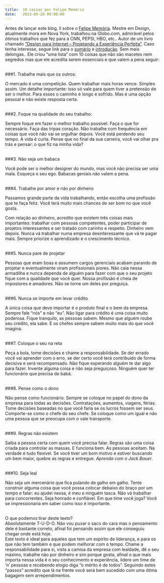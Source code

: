 ```yaml
---
title:  10 coisas por Felipe Memória
date:   2013-09-20 09:00:00
---
```


Antes de lançar este blog, li sobre o [Felipe Memória](http://www.fmemoria.com/ "Site do Felipe Memória"). Mestre em Design, atualmente mora em Nova York, trabalhou na Globo.com,  admirável pelos ótimos trabalhos que fez para a CNN, PEPSI, HBO, etc.. Autor de um livro chamado [“Design para Internet – Projetando a Experiência Perfeita”](http://www.buscape.com.br/design-para-a-internet-felipe-memoria-8535218769.html#precos "Pesquisa do livro no buscapé").
Caso tenha interesse, segue link para o [sumário][sumario] e [introdução][introducao]. Sem mais delongas..  Ele criou “uma lista” com 10 coisas que não são macetes nem segredos mas que ele acredita serem essenciais e que valem a pena seguir:

<br>
###1. Trabalhe mais que os outros:

O mercado é uma competição. Quem trabalhar mais horas vence. Simples assim. Um detalhe importante: isso só vale para quem tiver a pretensão de ser o melhor. Para esses o caminho é longo e sofrido. Mas é uma opção pessoal e não existe resposta certa.

<br>
###2. Foque na qualidade do seu trabalho:

Sempre foque em fazer o melhor trabalho possível. Faça o que for necessário. Faça das tripas coração. Não trabalhe com frequência em coisas que você não vai se orgulhar depois. Você está perdendo seu tempo. A vida é curta. Pense que no final da sua carreira, você vai olhar pra trás e pensar: o que fiz na minha vida?

<br>
###3. Não seja um babaca

Você pode ser o melhor designer do mundo, mas você não precisa ser uma mala. Esqueça o seu ego. Babacas geniais não valem a pena.

<br>
###4. Trabalhe por amor e não por dinheiro

Passamos grande parte da vida trabalhando, então escolha uma profissão que te faça feliz. Você terá muito mais chances de ser bom no que você gosta.

Com relação ao dinheiro, acredito que existem três coisas mais importantes: trabalhar com pessoas competentes, poder participar de projetos interessantes e ser tratado com carinho e respeito. Dinheiro vem depois. Nunca vá trabalhar numa empresa desinteressante que vá te pagar mais. Sempre priorize o aprendizado e o crescimento técnico.

<br>
###5. Nunca pare de projetar

Pessoas que eram boas e assumem cargos gerenciais acabam parando de projetar e eventualmente viram profissionais piores. Não caia nessa armadilha e nunca dependa de alguém para fazer com que o seu projeto fique com a qualidade que você quer. Nossa profissão é cheia de impostores e amadores. Não se torne um deles por preguiça.

<br>
###6. Nunca se importe em levar crédito

A única coisa que deve importar é o produto final e o bem da empresa. Sempre fale “nós” e não “eu”. Não ligar para crédito é uma coisa muito poderosa. Fique tranquilo, as pessoas sabem. Mesmo que alguém roube seu crédito, ela sabe. E os chefes sempre sabem muito mais do que você imagina.

<br>
###7. Coloque o seu na reta

Peça a bola, tome decisões e chame a responsabilidade. Se der errado você vai aprender com o erro, se der certo você terá contribuído de forma decisiva e será recompensado. Não fique esperando alguém te dar algo para fazer. Invente alguma coisa e não seja preguiçoso. Ninguém quer ter funcionário que precisa de babá.

<br>
###8. Pense como o dono

Não pense como funcionário. Sempre se coloque no papel do dono da empresa para todas as decisões. Contratações, aumentos, viagens, férias. Tome decisões baseadas no que você faria se os lucros fossem ser seus. Comporte-se como o chefe do seu chefe. Se coloque como um igual e não uma pessoa que se preocupa com o vale transporte.

<br>
###9. Regras não existem

Saiba a pessoa certa com quem você precisa falar. Regras são uma coisa criada para controlar as massas. E funciona bem. As pessoas aceitam. Na verdade é tudo flexível. Se você tiver um bom motivo e estiver buscando um bem maior, quebre as regras e entregue. *Aprenda com o Jack Bauer*.

<br>
###10. Seja leal

Não seja um mercenário que fica pulando de galho em galho. Tente construir alguma coisa que você possa colocar debaixo do braço por um tempo e falar: eu ajudei nessa, é meu e ninguém tasca. Não vá trabalhar para concorrentes. Seja honrado e confiável. Em que time você joga? Você se impressionaria em saber como isso é importante.

<br>
O que podemos tirar deste texto?

<br>
Absolutamente T-U-D-O. Não vou puxar o saco do cara mas o pensamento dele é bastante correto, afinal foi pensando assim que ele conseguiu chegar onde está hoje.

<br>
Este texto é ideal para aqueles que tem um espírito de liderança, e para os que não tem também e que podem melhorar com o tempo. Chame a responsabilidade para si, vista a camisa da empresa com lealdade, dê o seu máximo, trabalhe não por dinheiro e sim porque gosta, afinal o que mais importa nessa vida é o seu conhecimento e experiência, lidere um time de ‘n’ pessoas e recebendo elogio diga “o mérito é de todos”. Seguindo estes “passos” acredito que lá na frente você será bem sucedido com uma ótima bagagem sem arrependimentos.


[sumario]: http://www.experienciaperfeita.org/portal/images/sumario_design_para_a_internet.pdf
[introducao]: http://www.experienciaperfeita.org/portal/images/introducao_design_para_a_internet.pdf